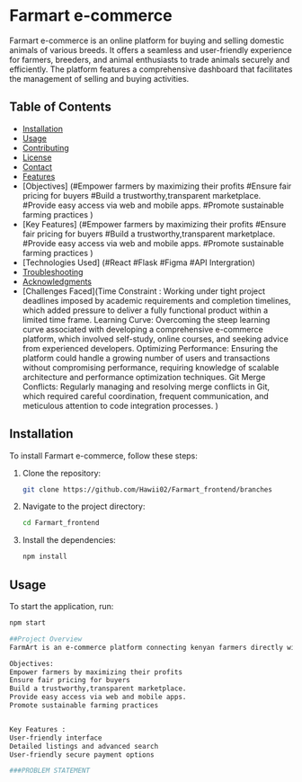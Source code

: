 # Farmart e-commerce

Farmart e-commerce is an online platform for buying and selling domestic animals of various breeds. It offers a seamless and user-friendly experience for farmers, breeders, and animal enthusiasts to trade animals securely and efficiently. The platform features a comprehensive dashboard that facilitates the management of selling and buying activities.

## Table of Contents
- [Installation](#installation)
- [Usage](#usage)
- [Contributing](#contributing)
- [License](#license)
- [Contact](#contact)
- [Features](#features)
- [Objectives]
(#Empower farmers by maximizing their profits
#Ensure fair pricing for buyers
#Build a trustworthy,transparent marketplace.
#Provide easy access via web and mobile apps.
#Promote sustainable farming practices
)
- [Key Features]
(#Empower farmers by maximizing their profits
#Ensure fair pricing for buyers
#Build a trustworthy,transparent marketplace.
#Provide easy access via web and mobile apps.
#Promote sustainable farming practices
)
- [Technologies Used]
(#React
#Flask
#Figma
#API Intergration)
- [Troubleshooting](#troubleshooting)
- [Acknowledgments](#acknowledgments)
- [Challenges Faced](Time Constraint :
 Working under tight project deadlines imposed by academic requirements and completion  timelines, which added pressure to deliver a fully functional product within a limited time frame.
Learning Curve: 
Overcoming the steep learning curve associated with developing a comprehensive e-commerce platform, which involved self-study, online courses, and seeking advice from experienced developers.
Optimizing Performance: 
Ensuring the platform could handle a growing number of users and transactions without compromising performance, requiring knowledge of scalable architecture and performance optimization techniques.
Git Merge Conflicts:
 Regularly managing and resolving merge conflicts in Git, which required careful coordination, frequent communication, and meticulous attention to code integration processes.
)

## Installation

To install Farmart e-commerce, follow these steps:

1. Clone the repository:
    ```bash
    git clone https://github.com/Hawii02/Farmart_frontend/branches
    ```
2. Navigate to the project directory:
    ```bash
    cd Farmart_frontend
    ```
3. Install the dependencies:
    ```bash
    npm install
    ```

## Usage

To start the application, run:

```bash
npm start

##Project Overview
FarmArt is an e-commerce platform connecting kenyan farmers directly with buyers,eliminating brokers to ensure better prices for farmers and affordability for buyers.

Objectives:
Empower farmers by maximizing their profits
Ensure fair pricing for buyers
Build a trustworthy,transparent marketplace.
Provide easy access via web and mobile apps.
Promote sustainable farming practices


Key Features :
User-friendly interface
Detailed listings and advanced search 
User-friendly secure payment options 

###PROBLEM STATEMENT

